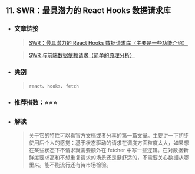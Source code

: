 ## 11. SWR：最具潜力的 React Hooks 数据请求库

- ### 文章链接

  > [SWR：最具潜力的 React Hooks 数据请求库（主要是一些功能介绍）](https://zhuanlan.zhihu.com/p/89570321)

  > [SWR 与前端数据依赖请求（简单的原理分析）](https://zhuanlan.zhihu.com/p/90660704)

- ### 类别
  > `react`、`hooks`、`fetch`
- ### 推荐指数：⭐️⭐️⭐️
- ### 解读
  > 关于它的特性可以看官方文档或者分享的第一篇文章。主要讲一下初步使用后个人的感觉：基于状态驱动的请求在调度方面粒度太大，如果想在某些状态下不请求就需要额外在 fetcher 中写一些逻辑。在对数据新鲜度要求高和不想重复请求的场景还是挺舒适的，不需要关心数据从哪里来。能不能流行还有待市场检验。

